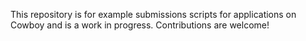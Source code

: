 This repository is for example submissions scripts for applications on Cowboy
and is a work in progress.  Contributions are welcome!
